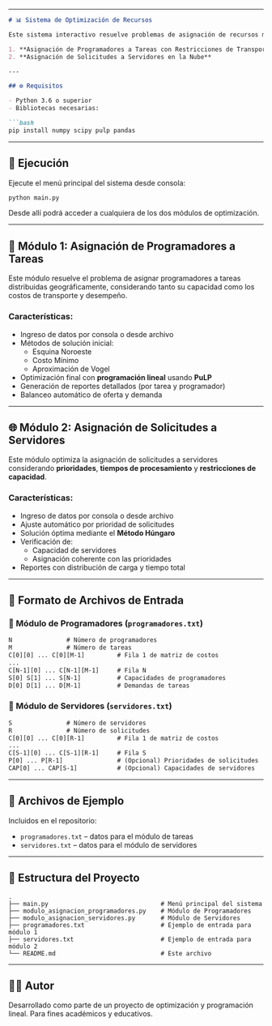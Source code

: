 
---

```md
# 📊 Sistema de Optimización de Recursos

Este sistema interactivo resuelve problemas de asignación de recursos mediante técnicas de **programación lineal**. Incluye dos módulos principales:

1. **Asignación de Programadores a Tareas con Restricciones de Transporte**
2. **Asignación de Solicitudes a Servidores en la Nube**

---

## ⚙️ Requisitos

- Python 3.6 o superior
- Bibliotecas necesarias:

```bash
pip install numpy scipy pulp pandas
```

---

## 🚀 Ejecución

Ejecute el menú principal del sistema desde consola:

```bash
python main.py
```

Desde allí podrá acceder a cualquiera de los dos módulos de optimización.

---

## 🧠 Módulo 1: Asignación de Programadores a Tareas

Este módulo resuelve el problema de asignar programadores a tareas distribuidas geográficamente, considerando tanto su capacidad como los costos de transporte y desempeño.

### Características:

- Ingreso de datos por consola o desde archivo
- Métodos de solución inicial:
  - Esquina Noroeste
  - Costo Mínimo
  - Aproximación de Vogel
- Optimización final con **programación lineal** usando **PuLP**
- Generación de reportes detallados (por tarea y programador)
- Balanceo automático de oferta y demanda

---

## 🌐 Módulo 2: Asignación de Solicitudes a Servidores

Este módulo optimiza la asignación de solicitudes a servidores considerando **prioridades**, **tiempos de procesamiento** y **restricciones de capacidad**.

### Características:

- Ingreso de datos por consola o desde archivo
- Ajuste automático por prioridad de solicitudes
- Solución óptima mediante el **Método Húngaro**
- Verificación de:
  - Capacidad de servidores
  - Asignación coherente con las prioridades
- Reportes con distribución de carga y tiempo total

---

## 📂 Formato de Archivos de Entrada

### 📌 Módulo de Programadores (`programadores.txt`)

```txt
N               # Número de programadores
M               # Número de tareas
C[0][0] ... C[0][M-1]         # Fila 1 de matriz de costos
...
C[N-1][0] ... C[N-1][M-1]     # Fila N
S[0] S[1] ... S[N-1]          # Capacidades de programadores
D[0] D[1] ... D[M-1]          # Demandas de tareas
```

### 📌 Módulo de Servidores (`servidores.txt`)

```txt
S               # Número de servidores
R               # Número de solicitudes
C[0][0] ... C[0][R-1]         # Fila 1 de matriz de costos
...
C[S-1][0] ... C[S-1][R-1]     # Fila S
P[0] ... P[R-1]               # (Opcional) Prioridades de solicitudes
CAP[0] ... CAP[S-1]           # (Opcional) Capacidades de servidores
```

---

## 🧪 Archivos de Ejemplo

Incluidos en el repositorio:

- `programadores.txt` – datos para el módulo de tareas
- `servidores.txt` – datos para el módulo de servidores

---

## 📁 Estructura del Proyecto

```text
.
├── main.py                               # Menú principal del sistema
├── modulo_asignacion_programadores.py    # Módulo de Programadores
├── modulo_asignacion_servidores.py       # Módulo de Servidores
├── programadores.txt                     # Ejemplo de entrada para módulo 1
├── servidores.txt                        # Ejemplo de entrada para módulo 2
└── README.md                             # Este archivo
```

---

## 🧑‍💻 Autor

Desarrollado como parte de un proyecto de optimización y programación lineal. Para fines académicos y educativos.
